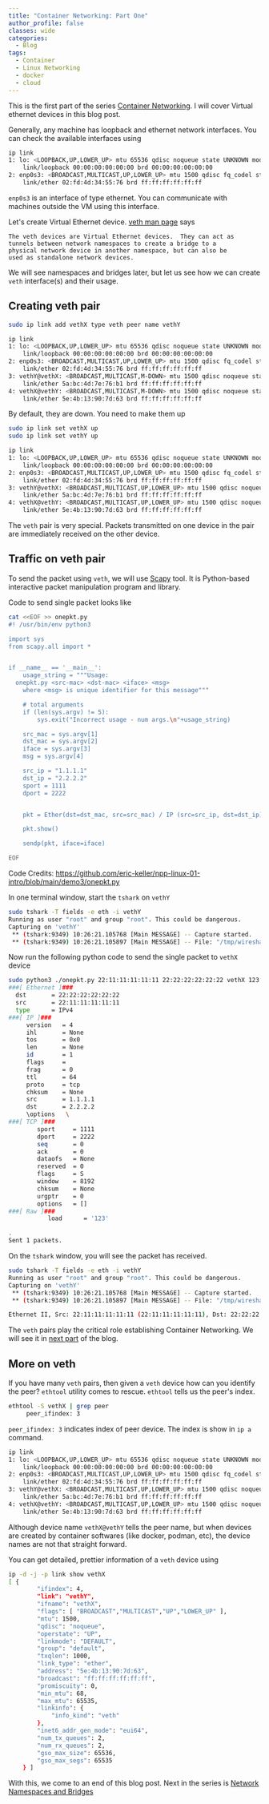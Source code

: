 ```yaml
---
title: "Container Networking: Part One"
author_profile: false
classes: wide
categories:
  - Blog
tags:
  - Container
  - Linux Networking
  - docker
  - cloud
---
```


This is the first part of the series [Container Networking](https://simplyatul.github.io/blog/Container-Networking/). 
I will cover Virtual ethernet devices in this blog post.

Generally, any machine has loopback and ethernet network interfaces. You can check the available interfaces using

```bash
ip link
1: lo: <LOOPBACK,UP,LOWER_UP> mtu 65536 qdisc noqueue state UNKNOWN mode DEFAULT group default qlen 1000
    link/loopback 00:00:00:00:00:00 brd 00:00:00:00:00:00
2: enp0s3: <BROADCAST,MULTICAST,UP,LOWER_UP> mtu 1500 qdisc fq_codel state UP mode DEFAULT group default qlen 1000
    link/ether 02:fd:4d:34:55:76 brd ff:ff:ff:ff:ff:ff
```

```enp0s3``` is an interface of type ethernet. You can communicate with machines outside the VM using this interface.

Let's create Virtual Ethernet device. [veth man page](https://man7.org/linux/man-pages/man4/veth.4.html) says

```text
The veth devices are Virtual Ethernet devices.  They can act as
tunnels between network namespaces to create a bridge to a
physical network device in another namespace, but can also be
used as standalone network devices.
```

We will see namespaces and bridges later, but let us see how we can create 
```veth``` interface(s) and their usage.

## Creating veth pair

```bash
sudo ip link add vethX type veth peer name vethY
```

```bash
ip link
1: lo: <LOOPBACK,UP,LOWER_UP> mtu 65536 qdisc noqueue state UNKNOWN mode DEFAULT group default qlen 1000
    link/loopback 00:00:00:00:00:00 brd 00:00:00:00:00:00
2: enp0s3: <BROADCAST,MULTICAST,UP,LOWER_UP> mtu 1500 qdisc fq_codel state UP mode DEFAULT group default qlen 1000
    link/ether 02:fd:4d:34:55:76 brd ff:ff:ff:ff:ff:ff
3: vethY@vethX: <BROADCAST,MULTICAST,M-DOWN> mtu 1500 qdisc noqueue state DOWN mode DEFAULT group default qlen 1000
    link/ether 5a:bc:4d:7e:76:b1 brd ff:ff:ff:ff:ff:ff
4: vethX@vethY: <BROADCAST,MULTICAST,M-DOWN> mtu 1500 qdisc noqueue state DOWN mode DEFAULT group default qlen 1000
    link/ether 5e:4b:13:90:7d:63 brd ff:ff:ff:ff:ff:ff
```

By default, they are down. You need to make them up

```bash
sudo ip link set vethX up
sudo ip link set vethY up
```

```bash
ip link
1: lo: <LOOPBACK,UP,LOWER_UP> mtu 65536 qdisc noqueue state UNKNOWN mode DEFAULT group default qlen 1000
    link/loopback 00:00:00:00:00:00 brd 00:00:00:00:00:00
2: enp0s3: <BROADCAST,MULTICAST,UP,LOWER_UP> mtu 1500 qdisc fq_codel state UP mode DEFAULT group default qlen 1000
    link/ether 02:fd:4d:34:55:76 brd ff:ff:ff:ff:ff:ff
3: vethY@vethX: <BROADCAST,MULTICAST,UP,LOWER_UP> mtu 1500 qdisc noqueue state UP mode DEFAULT group default qlen 1000
    link/ether 5a:bc:4d:7e:76:b1 brd ff:ff:ff:ff:ff:ff
4: vethX@vethY: <BROADCAST,MULTICAST,UP,LOWER_UP> mtu 1500 qdisc noqueue state UP mode DEFAULT group default qlen 1000
    link/ether 5e:4b:13:90:7d:63 brd ff:ff:ff:ff:ff:ff

```
The ```veth``` pair is very special. Packets transmitted on one device in the 
pair are immediately received on the other device.

## Traffic on veth pair
To send the packet using ```veth```, we will use [Scapy](https://scapy.net/) 
tool. It is Python-based interactive packet manipulation program and library.

Code to send single packet looks like

```bash
cat <<EOF >> onepkt.py
#! /usr/bin/env python3

import sys
from scapy.all import *


if __name__ == '__main__':
    usage_string = """Usage:
  onepkt.py <src-mac> <dst-mac> <iface> <msg>
    where <msg> is unique identifier for this message"""

    # total arguments
    if (len(sys.argv) != 5):
        sys.exit("Incorrect usage - num args.\n"+usage_string)

    src_mac = sys.argv[1]
    dst_mac = sys.argv[2]
    iface = sys.argv[3]
    msg = sys.argv[4]

    src_ip = "1.1.1.1"
    dst_ip = "2.2.2.2"
    sport = 1111
    dport = 2222


    pkt = Ether(dst=dst_mac, src=src_mac) / IP (src=src_ip, dst=dst_ip) / TCP(sport=sport, dport=dport) / msg

    pkt.show()

    sendp(pkt, iface=iface)

EOF
```
Code Credits: https://github.com/eric-keller/npp-linux-01-intro/blob/main/demo3/onepkt.py

In one terminal window, start the ```tshark``` on ```vethY```

```bash
sudo tshark -T fields -e eth -i vethY
Running as user "root" and group "root". This could be dangerous.
Capturing on 'vethY'
 ** (tshark:9349) 10:26:21.105768 [Main MESSAGE] -- Capture started.
 ** (tshark:9349) 10:26:21.105897 [Main MESSAGE] -- File: "/tmp/wireshark_vethY4R8LY2.pcapng"

```

Now run the following python code to send the single packet to ```vethX``` device

```bash
sudo python3 ./onepkt.py 22:11:11:11:11:11 22:22:22:22:22:22 vethX 123
###[ Ethernet ]###
  dst       = 22:22:22:22:22:22
  src       = 22:11:11:11:11:11
  type      = IPv4
###[ IP ]###
     version   = 4
     ihl       = None
     tos       = 0x0
     len       = None
     id        = 1
     flags     =
     frag      = 0
     ttl       = 64
     proto     = tcp
     chksum    = None
     src       = 1.1.1.1
     dst       = 2.2.2.2
     \options   \ 
###[ TCP ]###     
        sport     = 1111
        dport     = 2222
        seq       = 0   
        ack       = 0
        dataofs   = None
        reserved  = 0
        flags     = S
        window    = 8192
        chksum    = None
        urgptr    = 0
        options   = []
###[ Raw ]### 
           load      = '123'

.
Sent 1 packets.

```

On the ```tshark``` window, you will see the packet has received.

```bash
sudo tshark -T fields -e eth -i vethY
Running as user "root" and group "root". This could be dangerous.
Capturing on 'vethY'
 ** (tshark:9349) 10:26:21.105768 [Main MESSAGE] -- Capture started.
 ** (tshark:9349) 10:26:21.105897 [Main MESSAGE] -- File: "/tmp/wireshark_vethY4R8LY2.pcapng"

Ethernet II, Src: 22:11:11:11:11:11 (22:11:11:11:11:11), Dst: 22:22:22:22:22:22 (22:22:22:22:22:22)

```

The ```veth``` pairs play the critical role establishing Container Networking. 
We will see it in [next part](https://simplyatul.github.io/blog/Container-Networking-Part2/) of the blog.

## More on veth

If you have many ```veth``` pairs, then given a ```veth``` device how can you 
identify the peer? ```ethtool``` utility comes to rescue. ```ethtool``` tells 
us the peer's index.

```bash
ethtool -S vethX | grep peer
     peer_ifindex: 3
```
```peer_ifindex: 3``` indicates index of peer device. The index is show in 
```ip a``` command.

```bash
ip link
1: lo: <LOOPBACK,UP,LOWER_UP> mtu 65536 qdisc noqueue state UNKNOWN mode DEFAULT group default qlen 1000
    link/loopback 00:00:00:00:00:00 brd 00:00:00:00:00:00
2: enp0s3: <BROADCAST,MULTICAST,UP,LOWER_UP> mtu 1500 qdisc fq_codel state UP mode DEFAULT group default qlen 1000
    link/ether 02:fd:4d:34:55:76 brd ff:ff:ff:ff:ff:ff
3: vethY@vethX: <BROADCAST,MULTICAST,UP,LOWER_UP> mtu 1500 qdisc noqueue state UP mode DEFAULT group default qlen 1000
    link/ether 5a:bc:4d:7e:76:b1 brd ff:ff:ff:ff:ff:ff
4: vethX@vethY: <BROADCAST,MULTICAST,UP,LOWER_UP> mtu 1500 qdisc noqueue state UP mode DEFAULT group default qlen 1000
    link/ether 5e:4b:13:90:7d:63 brd ff:ff:ff:ff:ff:ff
```

Although device name ```vethX@vethY``` tells the peer name, but when devices 
are created by container softwares (like docker, podman, etc), the device names
are not that straight forward.

You can get detailed, prettier information of a ```veth``` device using

```bash
ip -d -j -p link show vethX
[ {
        "ifindex": 4,
        "link": "vethY",
        "ifname": "vethX",
        "flags": [ "BROADCAST","MULTICAST","UP","LOWER_UP" ],
        "mtu": 1500,
        "qdisc": "noqueue",
        "operstate": "UP",
        "linkmode": "DEFAULT",
        "group": "default",
        "txqlen": 1000,
        "link_type": "ether",
        "address": "5e:4b:13:90:7d:63",
        "broadcast": "ff:ff:ff:ff:ff:ff",
        "promiscuity": 0,
        "min_mtu": 68,
        "max_mtu": 65535,
        "linkinfo": {
            "info_kind": "veth"
        },
        "inet6_addr_gen_mode": "eui64",
        "num_tx_queues": 2,
        "num_rx_queues": 2,
        "gso_max_size": 65536,
        "gso_max_segs": 65535
    } ]

```

With this, we come to an end of this blog post. Next in the series is [Network 
Namespaces and Bridges](https://simplyatul.github.io/blog/Container-Networking-Part2/)